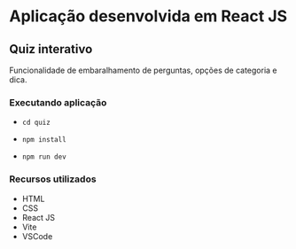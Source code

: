 # Aplicação desenvolvida em React JS

## Quiz interativo

Funcionalidade de embaralhamento de perguntas, opções de categoria e dica.

### Executando aplicação

  - `cd quiz`

  - `npm install` 
  
  - `npm run dev`

### Recursos utilizados

  - HTML
  - CSS
  - React JS
  - Vite
  - VSCode
